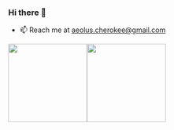 ### Hi there 👋

- 📫 Reach me at aeolus.cherokee@gmail.com

<div style="display:flex; flex-direction:row; margin:auto">
  <img height="160em" src="https://github-readme-stats.vercel.app/api?username=aeoluscherokee&show_icons=true&hide_border=true&&count_private=true&include_all_commits=true" />
  <img height="160em" src="https://github-readme-stats.vercel.app/api/top-langs/?username=aeoluscherokee&exclude_repo=KNN-Image-Classification&show_icons=true&hide_border=true&layout=compact&langs_count=8"/>
</div>
